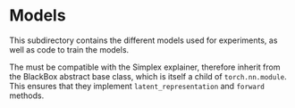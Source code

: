 # Models
This subdirectory contains the different models used for experiments, as well as code to train the models.

The must be compatible with the Simplex explainer, therefore inherit from the BlackBox abstract base class,
which is itself a child of `torch.nn.module`.
This ensures that they implement `latent_representation` and `forward` methods.
